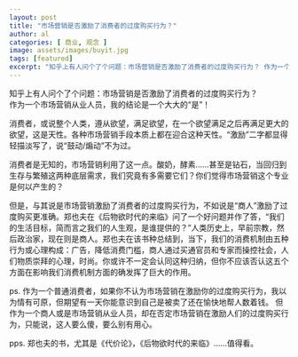 ```yaml
---
layout: post
title: "市场营销是否激励了消费者的过度购买行为？"
author: al
categories: [ 商业, 观念 ]
image: assets/images/buyit.jpg
tags: [featured]
excerpt: "知乎上有人问个了个问题：市场营销是否激励了消费者的过度购买行为？ 作为一个市场营销从业人员，我的结论是一个大大的“是”！"
---
```


知乎上有人问个了个问题：市场营销是否激励了消费者的过度购买行为？  
作为一个市场营销从业人员，我的结论是一个大大的“是”！

消费者，或说整个人类，遵从欲望，满足欲望，在一个欲望满足之后再满足更大的欲望，这是天性。各种市场营销手段本质上都在迎合这种天性。“激励”二字都显得轻描淡写了，说“鼓动/煽动”不为过。

消费者是无知的，市场营销利用了这一点。酸奶，酵素……甚至是钻石，当回归到生存与繁殖这两种底层需求，我们究竟有多需要它们？你们觉得市场营销这个专业是何以产生的？


但是，与其说是市场营销激励了消费者的过度购买行为，不如说是“商人”激励了过度购买更准确。郑也夫在《后物欲时代的来临》问了一个好问题并作了答，“我们的生活目标，简而言之我们的人生观，是谁提供的？”人类历史上，早前宗教，然后政治家，现在则是商人。郑也夫在该书种总结到，当下，我们的消费机制由五种行为或心理构成：广告，降低消费门槛，商人通过买通官员和专家而操控社会，人们物质崇拜的心理，时尚。你或许不一定会认同这种归纳，但你不应该否认这五个方面在影响我们消费机制方面的确发挥了巨大的作用。


ps.
作为一个普通消费者，如果你不认为市场营销在激励你的过度购买行为，我以为情有可原，但期望有一天你能意识到自己是被卖了还在愉快地帮人数着钱。
但作为一个商人或是市场营销从业人员，却在否定市场营销在激励人们的过度购买行为，只能说，这人要么傻，要么别有用心。


pps.
郑也夫的书，尤其是《代价论》，《后物欲时代的来临》……值得看。


